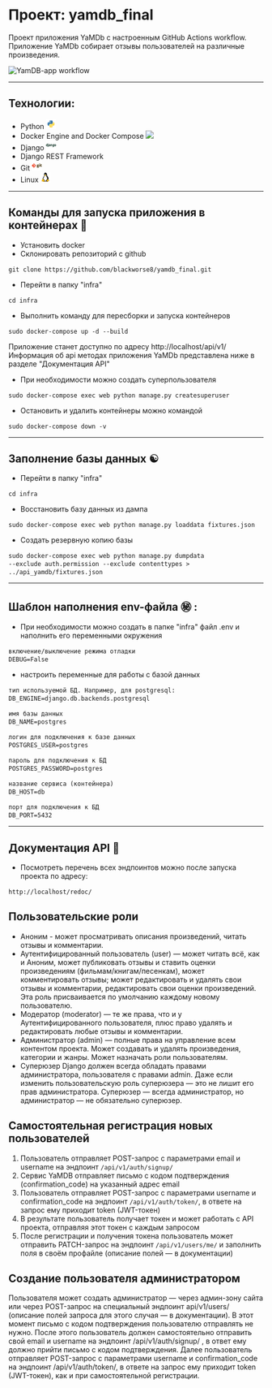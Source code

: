 # Проект: yamdb_final
Проект приложения YaMDb с настроенным GitHub Actions workflow.
Приложение YaMDb собирает отзывы пользователей на различные произведения.

![YamDB-app workflow](https://github.com/blackworse8/yamdb_final/actions/workflows/yamdb_workflow.yml/badge.svg)

---
## Технологии:

- Python <code><img height="20" src="https://raw.githubusercontent.com/github/explore/80688e429a7d4ef2fca1e82350fe8e3517d3494d/topics/python/python.png"></code>
- Docker Engine and Docker Compose <code><img height="20" src="https://www.docker.com/wp-content/uploads/2022/03/horizontal-logo-monochromatic-white.png"></code>
- Django <code><img height="20" src="https://raw.githubusercontent.com/github/explore/80688e429a7d4ef2fca1e82350fe8e3517d3494d/topics/django/django.png"></code>
- Django REST Framework
- Git <code><img height="20" src="https://raw.githubusercontent.com/github/explore/80688e429a7d4ef2fca1e82350fe8e3517d3494d/topics/git/git.png"></code>
- Linux <code><img height="20" src="https://raw.githubusercontent.com/github/explore/80688e429a7d4ef2fca1e82350fe8e3517d3494d/topics/linux/linux.png"></code>

---
## Команды для запуска приложения в контейнерах 🛫

- Установить docker 
- Склонировать репозиторий с github
```
git clone https://github.com/blackworse8/yamdb_final.git
```
- Перейти в папку "infra"
```
cd infra
```
- Выполнить команду для пересборки и запуска контейнеров
```
sudo docker-compose up -d --build 
```
Приложение станет доступно по адресу http://localhost/api/v1/
Информация об api методах приложения YaMDb представлена ниже в разделе "Документация API"

- При необходимости можно создать суперпользователя
```
sudo docker-compose exec web python manage.py createsuperuser
```
- Остановить и удалить контейнеры можно командой
```
sudo docker-compose down -v
```

---
## Заполнение базы данных ☯

- Перейти в папку "infra"
```
cd infra
```
- Восстановить базу данных из дампа
```
sudo docker-compose exec web python manage.py loaddata fixtures.json
```
- Создать резервную копию базы
```
sudo docker-compose exec web python manage.py dumpdata 
--exclude auth.permission --exclude contenttypes > ../api_yamdb/fixtures.json
```

---
## Шаблон наполнения env-файла ㊙ :

- При необходимости можно создать в папке "infra" файл .env и наполнить его переменными окружения
```
включение/выключение режима отладки 
DEBUG=False
```
- настроить переменные для работы с базой данных
```
тип используемой БД. Например, для postgresql: 
DB_ENGINE=django.db.backends.postgresql 
```
```
имя базы данных
DB_NAME=postgres
```
```
логин для подключения к базе данных
POSTGRES_USER=postgres
```
```
пароль для подключения к БД
POSTGRES_PASSWORD=postgres
```
```
название сервиса (контейнера)
DB_HOST=db
```
```
порт для подключения к БД
DB_PORT=5432
```

---
## Документация API 📖
- Посмотреть перечень всех эндпоинтов можно после запуска проекта по адресу:
```
http://localhost/redoc/
```

## Пользовательские роли
- Аноним - может просматривать описания произведений, читать отзывы и комментарии.
- Аутентифицированный пользователь (user) — может читать всё, как и Аноним, может публиковать отзывы и ставить оценки произведениям (фильмам/книгам/песенкам), может комментировать отзывы; может редактировать и удалять свои отзывы и комментарии, редактировать свои оценки произведений. Эта роль присваивается по умолчанию каждому новому пользователю.
- Модератор (moderator) — те же права, что и у Аутентифицированного пользователя, плюс право удалять и редактировать любые отзывы и комментарии.
- Администратор (admin) — полные права на управление всем контентом проекта. Может создавать и удалять произведения, категории и жанры. Может назначать роли пользователям.
- Суперюзер Django должен всегда обладать правами администратора, пользователя с правами admin. Даже если изменить пользовательскую роль суперюзера — это не лишит его прав администратора. Суперюзер — всегда администратор, но администратор — не обязательно суперюзер.

## Самостоятельная регистрация новых пользователей
1. Пользователь отправляет POST-запрос с параметрами email и username на эндпоинт `/api/v1/auth/signup/`
2. Сервис YaMDB отправляет письмо с кодом подтверждения (confirmation_code) на указанный адрес email
3. Пользователь отправляет POST-запрос с параметрами username и confirmation_code на эндпоинт `/api/v1/auth/token/`, в ответе на запрос ему приходит token (JWT-токен)
4. В результате пользователь получает токен и может работать с API проекта, отправляя этот токен с каждым запросом
5. После регистрации и получения токена пользователь может отправить PATCH-запрос на эндпоинт `/api/v1/users/me/` и заполнить поля в своём профайле (описание полей — в документации)

## Создание пользователя администратором
Пользователя может создать администратор — через админ-зону сайта или через POST-запрос на специальный эндпоинт api/v1/users/ (описание полей запроса для этого случая — в документации). В этот момент письмо с кодом подтверждения пользователю отправлять не нужно.
После этого пользователь должен самостоятельно отправить свой email и username на эндпоинт /api/v1/auth/signup/ , в ответ ему должно прийти письмо с кодом подтверждения.
Далее пользователь отправляет POST-запрос с параметрами username и confirmation_code на эндпоинт /api/v1/auth/token/, в ответе на запрос ему приходит token (JWT-токен), как и при самостоятельной регистрации.

